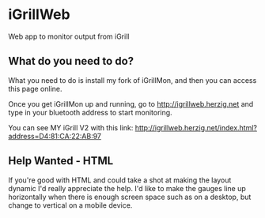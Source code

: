 # iGrillWeb
Web app to monitor output from iGrill

## What do you need to do?
What you need to do is install my fork of iGrillMon, and then you can access
this page online.  

Once you get iGrillMon up and running, go to http://igrillweb.herzig.net and
type in your bluetooth address to start monitoring.

You can see MY iGrill V2 with this link:  http://igrillweb.herzig.net/index.html?address=D4:81:CA:22:AB:97

## Help Wanted - HTML
If you're good with HTML and could take a shot at making the layout dynamic I'd 
really appreciate the help.  I'd like to make the gauges line up horizontally
when there is enough screen space such as on a desktop, but change to vertical
on a mobile device.




